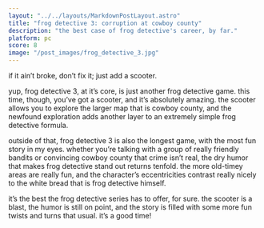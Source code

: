 ```yaml
---
layout: "../../layouts/MarkdownPostLayout.astro"
title: "frog detective 3: corruption at cowboy county"
description: "the best case of frog detective's career, by far."
platform: pc
score: 8
image: "/post_images/frog_detective_3.jpg"
---
```

if it ain’t broke, don’t fix it; just add a scooter.

yup, frog detective 3, at it’s core, is just another frog detective game. this time, though, you’ve got a scooter, and it’s absolutely amazing. the scooter allows you to explore the larger map that  is cowboy county, and the newfound exploration adds another layer to an extremely simple frog detective formula.

outside of that, frog detective 3 is also the longest game, with the most fun story in my eyes. whether you’re talking with a group of really friendly bandits or convincing cowboy county that crime isn’t real, the dry humor that makes frog detective stand out returns tenfold. the more old-timey areas are really fun, and the character’s eccentricities contrast really nicely to the white bread that is frog detective himself.

it’s the best the frog detective series has to offer, for sure. the scooter is a blast, the humor is still on point, and the story is filled with some more fun twists and turns that usual. it’s a good time!